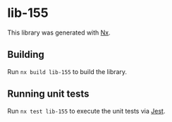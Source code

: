 # lib-155

This library was generated with [Nx](https://nx.dev).

## Building

Run `nx build lib-155` to build the library.

## Running unit tests

Run `nx test lib-155` to execute the unit tests via [Jest](https://jestjs.io).
